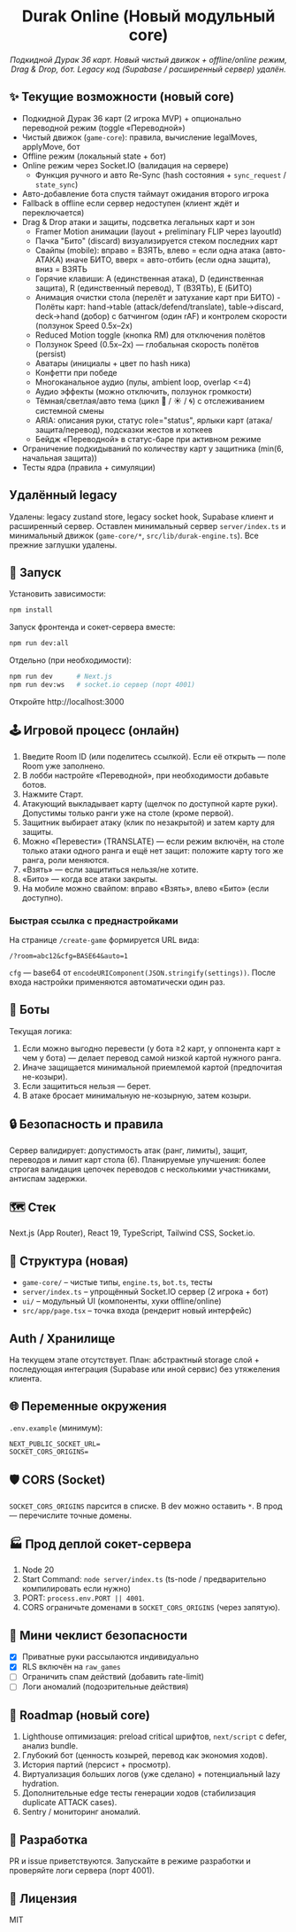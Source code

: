 <div align="center">
<h1>Durak Online (Новый модульный core)</h1>
<p><em>Подкидной Дурак 36 карт. Новый чистый движок + offline/online режим, Drag & Drop, бот. Legacy код (Supabase / расширенный сервер) удалён.</em></p>
</div>

## ✨ Текущие возможности (новый core)

- Подкидной Дурак 36 карт (2 игрока MVP) + опционально переводной режим (toggle «Переводной»)
- Чистый движок (`game-core`): правила, вычисление legalMoves, applyMove, бот
- Offline режим (локальный state + бот)
- Online режим через Socket.IO (валидация на сервере)
	- Функция ручного и авто Re-Sync (hash состояния + `sync_request` / `state_sync`)
- Авто-добавление бота спустя таймаут ожидания второго игрока
- Fallback в offline если сервер недоступен (клиент ждёт и переключается)
- Drag & Drop атаки и защиты, подсветка легальных карт и зон
	- Framer Motion анимации (layout + preliminary FLIP через layoutId)
	- Пачка "Бито" (discard) визуализируется стеком последних карт
	- Свайпы (mobile): вправо = ВЗЯТЬ, влево = если одна атака (авто-АТАКА) иначе БИТО, вверх = авто-отбить (если одна защита), вниз = ВЗЯТЬ
	- Горячие клавиши: A (единственная атака), D (единственная защита), R (единственный перевод), T (ВЗЯТЬ), E (БИТО)
	- Анимация очистки стола (перелёт и затухание карт при БИТО)
			- Полёты карт: hand→table (attack/defend/translate), table→discard, deck→hand (добор) с батчингом (один rAF) и контролем скорости (ползунок Speed 0.5x–2x)
	- Reduced Motion toggle (кнопка RM) для отключения полётов
	- Ползунок Speed (0.5x–2x) — глобальная скорость полётов (persist)
	- Аватары (инициалы + цвет по hash ника)
	- Конфетти при победе
	- Многоканальное аудио (пулы, ambient loop, overlap <=4)
	- Аудио эффекты (можно отключить, ползунок громкости)
	- Тёмная/светлая/авто тема (цикл 🌙 / ☀️ / 🌀) с отслеживанием системной смены
	- ARIA: описания руки, статус role="status", ярлыки карт (атака/защита/перевод), подсказки жестов и хоткеев
	- Бейдж «Переводной» в статус-баре при активном режиме
- Ограничение подкидываний по количеству карт у защитника (min(6, начальная защита))
- Тесты ядра (правила + симуляции)

## Удалённый legacy
Удалены: legacy zustand store, legacy socket hook, Supabase клиент и расширенный сервер. Оставлен минимальный сервер `server/index.ts` и минимальный движок (`game-core/*`, `src/lib/durak-engine.ts`). Все прежние заглушки удалены.

## 🚀 Запуск

Установить зависимости:
```bash
npm install
```

Запуск фронтенда и сокет-сервера вместе:
```bash
npm run dev:all
```

Отдельно (при необходимости):
```bash
npm run dev      # Next.js
npm run dev:ws   # socket.io сервер (порт 4001)
```

Откройте http://localhost:3000

## 🕹 Игровой процесс (онлайн)
1. Введите Room ID (или поделитесь ссылкой). Если её открыть — поле Room уже заполнено.
2. В лобби настройте «Переводной», при необходимости добавьте ботов.
3. Нажмите Старт.
4. Атакующий выкладывает карту (щелчок по доступной карте руки). Допустимы только ранги уже на столе (кроме первой).
5. Защитник выбирает атаку (клик по незакрытой) и затем карту для защиты.
6. Можно «Перевести» (TRANSLATE) — если режим включён, на столе только атаки одного ранга и ещё нет защит: положите карту того же ранга, роли меняются.
7. «Взять» — если защититься нельзя/не хотите.
8. «Бито» — когда все атаки закрыты.
9. На мобиле можно свайпом: вправо «Взять», влево «Бито» (если доступно).

### Быстрая ссылка с преднастройками
На странице `/create-game` формируется URL вида:
```
/?room=abc12&cfg=BASE64&auto=1
```
`cfg` — base64 от `encodeURIComponent(JSON.stringify(settings))`. После входа настройки применяются автоматически один раз.

## 🧠 Боты
Текущая логика:
1. Если можно выгодно перевести (у бота ≥2 карт, у оппонента карт ≥ чем у бота) — делает перевод самой низкой картой нужного ранга.
2. Иначе защищается минимальной приемлемой картой (предпочитая не-козыри).
3. Если защититься нельзя — берет.
4. В атаке бросает минимальную не-козырную, затем козыри.

## 🔒 Безопасность и правила
Сервер валидирует: допустимость атак (ранг, лимиты), защит, переводов и лимит карт стола (6).
Планируемые улучшения: более строгая валидация цепочек переводов с несколькими участниками, антиспам задержки.

## 🗺 Стек
Next.js (App Router), React 19, TypeScript, Tailwind CSS, Socket.io.

## 📂 Структура (новая)
- `game-core/` – чистые типы, `engine.ts`, `bot.ts`, тесты
- `server/index.ts` – упрощённый Socket.IO сервер (2 игрока + бот)
- `ui/` – модульный UI (компоненты, хуки offline/online)
- `src/app/page.tsx` – точка входа (рендерит новый интерфейс)
<!-- legacy удалён -->

## Auth / Хранилище
На текущем этапе отсутствует. План: абстрактный storage слой + последующая интеграция (Supabase или иной сервис) без утяжеления клиента.

## 🌐 Переменные окружения
`.env.example` (минимум):
```
NEXT_PUBLIC_SOCKET_URL=
SOCKET_CORS_ORIGINS=
```

## 🛡 CORS (Socket)
`SOCKET_CORS_ORIGINS` парсится в списке. В dev можно оставить `*`. В прод — перечислите точные домены.

## 🏭 Прод деплой сокет-сервера
1. Node 20
2. Start Command: `node server/index.ts` (ts-node / предварительно компилировать если нужно)
3. PORT: `process.env.PORT || 4001`.
4. CORS ограничьте доменами в `SOCKET_CORS_ORIGINS` (через запятую).

## 🔐 Мини чеклист безопасности
- [x] Приватные руки рассылаются индивидуально
- [x] RLS включён на `raw_games`
- [ ] Ограничить спам действий (добавить rate-limit)
- [ ] Логи аномалий (подозрительные действия)

## 🔄 Roadmap (новый core)
1. Lighthouse оптимизация: preload critical шрифтов, `next/script` с defer, анализ bundle.
2. Глубокий бот (ценность козырей, перевод как экономия ходов).
3. История партий (персист + просмотр).
4. Виртуализация больших логов (уже сделано) + потенциальный lazy hydration.
5. Дополнительные edge тесты генерации ходов (стабилизация duplicate ATTACK cases).
6. Sentry / мониторинг аномалий.

## 🐛 Разработка
PR и issue приветствуются. Запускайте в режиме разработки и проверяйте логи сервера (порт 4001).

## 📜 Лицензия
MIT

